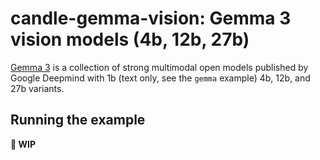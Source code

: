 # candle-gemma-vision: Gemma 3 vision models (4b, 12b, 27b)

[Gemma 3](https://huggingface.co/blog/gemma3) is a collection of strong multimodal open
models published by Google Deepmind with 1b (text only, see the `gemma` example) 4b, 12b, and 27b variants.

## Running the example

**🚧 WIP**
